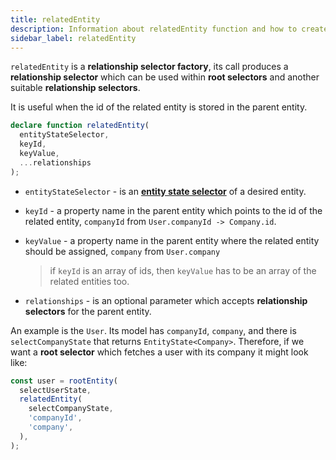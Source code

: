 ```yaml
---
title: relatedEntity
description: Information about relatedEntity function and how to create relationship selectors
sidebar_label: relatedEntity
---
```


`relatedEntity` is a **relationship selector factory**,
its call produces a **relationship selector** which can be used within **root selectors** and another suitable **relationship selectors**.

It is useful when the id of the related entity is stored in the parent entity.

```ts
declare function relatedEntity(
  entityStateSelector,
  keyId,
  keyValue,
  ...relationships
);
```

- `entityStateSelector` - is an [**entity state selector**](entity-state-selector.md) of a desired entity.
- `keyId` - a property name in the parent entity which points to the id of the related entity, `companyId` from `User.companyId -> Company.id`.
- `keyValue` - a property name in the parent entity where the related entity should be assigned, `company` from `User.company`

  > if `keyId` is an array of ids, then `keyValue` has to be an array of the related entities too.

- `relationships` - is an optional parameter which accepts **relationship selectors** for the parent entity.

An example is the `User`. Its model has `companyId`, `company`,
and there is `selectCompanyState` that returns `EntityState<Company>`.
Therefore, if we want a **root selector** which fetches a user with its company it might look like:

```ts
const user = rootEntity(
  selectUserState,
  relatedEntity(
    selectCompanyState,
    'companyId',
    'company',
  ),
);
```
